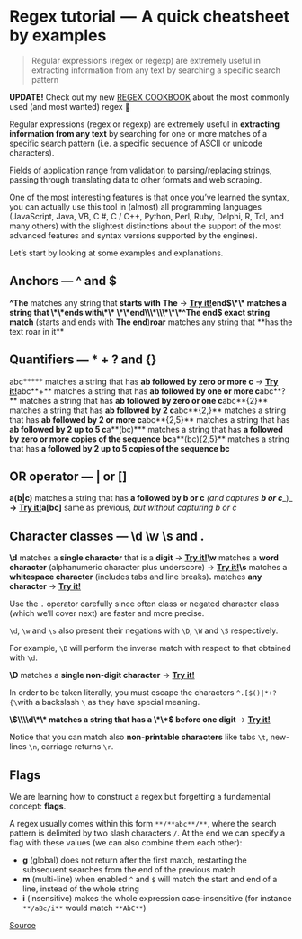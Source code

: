 Regex tutorial  —  A quick cheatsheet by examples
=================================================

> Regular expressions (regex or regexp) are extremely useful in extracting information from any text by searching a specific search pattern

**UPDATE!** Check out my new [REGEX COOKBOOK](chrome-extension://cjedbglnccaioiolemnfhjncicchinao/@fox.jonny/regex-cookbook-most-wanted-regex-aa721558c3c1) about the most commonly used (and most wanted) regex 🎉

Regular expressions (regex or regexp) are extremely useful in **extracting information from any text** by searching for one or more matches of a specific search pattern (i.e. a specific sequence of ASCII or unicode characters).

Fields of application range from validation to parsing/replacing strings, passing through translating data to other formats and web scraping.

One of the most interesting features is that once you’ve learned the syntax, you can actually use this tool in (almost) all programming languages ​​(JavaScript, Java, VB, C \#, C / C++, Python, Perl, Ruby, Delphi, R, Tcl, and many others) with the slightest distinctions about the support of the most advanced features and syntax versions supported by the engines).

Let’s start by looking at some examples and explanations.

**Anchors — ^ and $**
---------------------

**^The** matches any string that **starts with** **The** -&gt; [**Try it!**](https://regex101.com/r/cO8lqs/2)**end<span class="math inline">$\*\* matches a string that \*\*ends with\*\* \*\*end\\\*\\\*\*\*^The end$</span> exact string match** (starts and ends with **The end**)**roar** matches any string that \*\*has the text roar in it\*\*

**Quantifiers — \* + ? and {}**
-------------------------------

abc**\*** matches a string that has **ab followed by zero or more c** -&gt; [**Try it!**](https://regex101.com/r/cO8lqs/1)abc**+** matches a string that has **ab followed by one or more c**abc**?** matches a string that has **ab followed by zero or one c**abc**{2}** matches a string that has **ab followed by 2 c**abc**{2,}** matches a string that has **ab followed by 2 or more c**abc**{2,5}** matches a string that has **ab followed by 2 up to 5 c**a**(bc)\*** matches a string that has **a followed by zero or more copies of the sequence bc**a**(bc){2,5}** matches a string that has **a followed by 2 up to 5 copies of the sequence bc**

OR operator — | or \[\]
-----------------------

**a(b|c)** matches a string that has **a followed by b or c** *(and captures* ***b or c***\_)\_ **-&gt;** [**Try it!**](https://regex101.com/r/cO8lqs/3)**a\[bc\]** same as previous, *but without capturing b or c*

Character classes — \\d \\w \\s and .
-------------------------------------

**\\d** matches a **single character** that is a **digit** -&gt; [**Try it!**](https://regex101.com/r/cO8lqs/4)**\\w** matches a **word character** (alphanumeric character plus underscore) -&gt; [**Try it!**](https://regex101.com/r/cO8lqs/4)**\\s** matches a **whitespace character** (includes tabs and line breaks)**.** matches **any character** -&gt; [**Try it!**](https://regex101.com/r/cO8lqs/5)

Use the `.` operator carefully since often class or negated character class (which we’ll cover next) are faster and more precise.

`\d`, `\w` and `\s` also present their negations with `\D`, `\W` and `\S` respectively.

For example, `\D` will perform the inverse match with respect to that obtained with `\d`.

**\\D** matches a **single non-digit character** -&gt; [**Try it!**](https://regex101.com/r/cO8lqs/6)

In order to be taken literally, you must escape the characters `^.[$()|*+?{\`with a backslash `\` as they have special meaning.

**\\<span class="math inline">$\\\\d\*\* matches a string that has a \*\*$</span> before one digit** -&gt; [**Try it!**](https://regex101.com/r/cO8lqs/9)

Notice that you can match also **non-printable characters** like tabs `\t`, new-lines `\n`, carriage returns `\r`.

Flags
-----

We are learning how to construct a regex but forgetting a fundamental concept: **flags**.

A regex usually comes within this form `**/**abc**/**`, where the search pattern is delimited by two slash characters `/`. At the end we can specify a flag with these values (we can also combine them each other):

-   **g** (global) does not return after the first match, restarting the subsequent searches from the end of the previous match
-   **m** (multi-line) when enabled `^` and `$` will match the start and end of a line, instead of the whole string
-   **i** (insensitive) makes the whole expression case-insensitive (for instance `**/aBc/i**` would match `**AbC**`)

[Source](https://medium.com/factory-mind/regex-tutorial-a-simple-cheatsheet-by-examples-649dc1c3f285)
